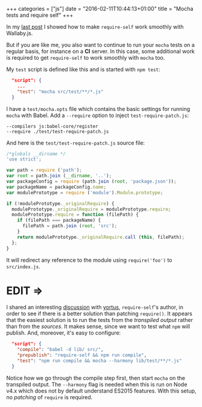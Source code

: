 +++
categories = ["js"]
date = "2016-02-11T10:44:13+01:00"
title = "Mocha tests and require self"
+++

In my [last post](npm-require-self-with-wallaby.html) I showed
how to make `require-self` work smoothly with Wallaby.js.

But if you are like me, you also want to continue to run your
`mocha` tests on a regular basis, for instance on a **CI**
server. In this case, some additional work is required to get
`require-self` to work smoothly with `mocha` too.

My `test` script is defined like this and is started with `npm test`:

```json
  "script": {
    ...
    "test": "mocha src/test/**/*.js"
  }
```

I have a `test/mocha.opts` file which contains the basic
settings for running `mocha` with Babel. Add a `--require`
option to inject `test-require-patch.js`:

```
--compilers js:babel-core/register
--require ./test/test-require-patch.js
```

And here is the `test/test-require-patch.js` source file:

```javascript
/*globals __dirname */
'use strict';

var path = require ('path');
var root = path.join (__dirname, '..');
var packageConfig = require (path.join (root, 'package.json'));
var packageName = packageConfig.name;
var modulePrototype = require ('module').Module.prototype;

if (!modulePrototype._originalRequire) {
  modulePrototype._originalRequire = modulePrototype.require;
  modulePrototype.require = function (filePath) {
    if (filePath === packageName) {
      filePath = path.join (root, 'src');
    }
    return modulePrototype._originalRequire.call (this, filePath);
  };
}
```

It will redirect any reference to the module using `require('foo')`
to `src/index.js`.

# EDIT &rArr;

I shared an interesting
[discussion](https://github.com/yortus/require-self/issues/5)
with [yortus](https://github.com/yortus), `require-self`'s author,
in order to see if there is a better solution than patching `require()`.
It appears that the easiest solution is to run the tests from
the _transpiled output_ rather than from the _sources_. It makes
sense, since we want to test what `npm` will publish. And, moreover,
it's easy to configure:

```json
  "script": {
    "compile": "babel -d lib/ src/",
    "prepublish": "require-self && npm run compile",
    "test": "npm run compile && mocha --harmony lib/test/**/*.js"
  }
```

Notice how we go through the compile step first, then start `mocha`
on the transpiled output. The `--harmony` flag is needed when this
is run on Node v4.x which does not by default understand ES2015
features. With this setup, no _patching_ of `require` is required.
